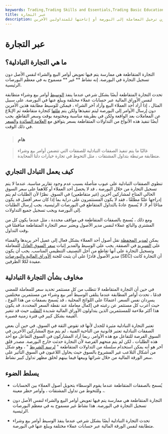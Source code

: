 ```yaml
---
keywords: Trading,Trading Skills and Essentials,Trading Basic Education,Trading Skills
title: عبر التجارة
description: التجارة المتقاطعة هي عندما يتم مطابقة أمر البيع والشراء دون ترحيل المعاملة إلى البورصة أو إتاحتها للمتداولين الآخرين.
---
```


# عبر التجارة
## ما هي التجارة التبادلية؟

التجارة المتقاطعة هي ممارسة يتم فيها تعويض أوامر البيع والشراء لنفس الأصل دون تسجيل التجارة في البورصة. إنه نشاط ** غير ** مسموح به في معظم البورصات الرئيسية.

تحدث التجارة المتقاطعة أيضًا بشكل شرعي عندما ينفذ [الوسيط](/broker) أوامر بيع وشراء متطابقة لنفس الأوراق المالية عبر حسابات عملاء مختلفة ويبلغ عنها في البورصة. على سبيل المثال ، إذا أراد أحد العملاء البيع وأراد آخر الشراء ، فيمكن للوسيط مطابقة هذين الأمرين دون إرسال الأوامر إلى البورصة ليتم تنفيذها ولكن يتم [ملئها](/fill) كتجارة متقاطعة ثم الإبلاغ عن المعاملات بعد الواقعة ولكن في بطريقة مناسبة ومختومة بوقت وسعر التقاطع. يجب أيضًا تنفيذ هذه الأنواع من التداولات المتقاطعة بسعر يتوافق مع [العلامة السائدة](/market-price) [والسعر](/market-price) في ذلك الوقت.

> ### هام

> غالبًا ما يتم تنفيذ الصفقات التبادلية للصفقات التي تتضمن أوامر بيع وشراء متطابقة مرتبطة بتداول المشتقات ، مثل التحوط في تجارة خيارات دلتا المحايدة.

>

## كيف يعمل التبادل التجاري

تنطوي الصفقات التبادلية على عيوب متأصلة بسبب عدم وجود تقارير مناسبة. عندما لا يتم تسجيل التجارة من خلال البورصة ، قد لا يحصل أحد العملاء أو كلاهما على سعر السوق الحالي المتاح لمشاركين آخرين (غير متقاطعين) في السوق. نظرًا لأن الطلبات لم يتم إدراجها علنًا مطلقًا ، فقد لا يكون المستثمرون على دراية بما إذا كان سعر أفضل قد يكون متاحًا أم لا. لا يُسمح عادةً بالتداول المتقاطع في البورصات الرئيسية. يجب إرسال الطلبات إلى البورصة ويجب تسجيل جميع التداولات.

ومع ذلك ، يُسمح بالصفقات المتقاطعة في مواقف محددة ، مثل عندما يكون كل من المشتري والبائع عملاء لنفس مدير الأصول ويعتبر سعر التجارة المتقاطعة منافسًا في وقت التداول.

يمكن [لمدير المحفظة](/portfoliomanager) نقل أصول أحد العملاء بشكل فعال إلى عميل آخر يريدها والقضاء على [السبريد](/spread) في الصفقة. يجب على الوسيط والمدير إثبات [سعر السوق العادل](/market-price) للمعاملة وتسجيل التجارة على أنها تقاطع من أجل التصنيف التنظيمي المناسب. يجب أن يكون مدير الأصول قادرًا على أن يثبت للجنة [الأوراق المالية والبورصات](/sec) (SEC) أن التجارة كانت مفيدة لكلا الطرفين.

## مخاوف بشأن التجارة التبادلية

في حين أن التجارة المتقاطعة لا تتطلب من كل مستثمر تحديد سعر للمعاملة للمضي قدمًا ، تحدث أوامر المطابقة عندما يتلقى الوسيط أمر بيع وشراء من مستثمرين مختلفين يسردان نفس السعر. اعتمادًا على اللوائح المحلية ، قد يُسمح بصفقات من هذا النوع ، حيث أعرب كل مستثمر عن رغبته في إكمال معاملة عند نقطة السعر المحددة. قد يكون هذا أكثر ملاءمة للمستثمرين الذين يتداولون الأوراق المالية شديدة [التقلب](/volatility) حيث قد تتغير القيمة بشكل كبير في فترة زمنية قصيرة.

تعتبر التجارة التبادلية مثيرة للجدل لأنها قد تقوض الثقة في السوق. في حين أن بعض الصفقات التبادلية تعتبر قانونية من الناحية الفنية ، لم يتم منح المشاركين الآخرين في السوق الفرصة للتفاعل مع هذه الأوامر. ربما أراد المشاركون في السوق التفاعل مع أحد هذه الطلبات ، لكن لم يتم منحهم الفرصة لأن التجارة حدثت خارج البورصة. مصدر قلق آخر هو أنه يمكن استخدام سلسلة من التداولات المتقاطعة " [لرسم الشريط](/paintingthetape) " ، وهو شكل من أشكال التلاعب غير المشروع بالسوق حيث يحاول اللاعبون في السوق التأثير على سعر الورقة المالية من خلال شرائها وبيعها فيما بينهم لخلق مظهر تداول كبير نشاط.

## يسلط الضوء

- يُسمح بالصفقات المتقاطعة عندما يقوم الوسطاء بتحويل أصول العملاء بين الحسابات ، وللتحوط من تداول المشتقات ، وأوامر حظر معينة.

- التجارة المتقاطعة هي ممارسة يتم فيها تعويض أوامر البيع والشراء لنفس الأصل دون تسجيل التجارة في البورصة. هذا نشاط غير مسموح به في معظم البورصات الرئيسية.

- تحدث التجارة التبادلية أيضًا بشكل شرعي عندما ينفذ الوسيط أوامر بيع وشراء متطابقة لنفس الورقة المالية عبر حسابات عملاء مختلفة ويبلغ عنها في البورصة.

